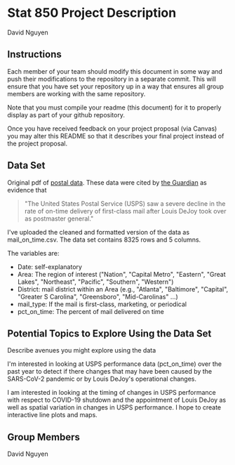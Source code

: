 Stat 850 Project Description
================
David Nguyen

Instructions
------------

Each member of your team should modify this document in some way and push their modifications to the repository in a separate commit. This will ensure that you have set your repository up in a way that ensures all group members are working with the same repository.

Note that you must compile your readme (this document) for it to properly display as part of your github repository.

Once you have received feedback on your project proposal (via Canvas) you may alter this README so that it describes your final project instead of the project proposal.

Data Set
--------

Original pdf of [postal data](https://www.courtlistener.com/recap/gov.uscourts.nysd.542242/gov.uscourts.nysd.542242.45.1.pdf). These data were cited by [the Guardian](https://www.theguardian.com/us-news/2020/sep/21/usps-post-office-mail-slowdowns-louis-dejoy) as evidence that

> "The United States Postal Service (USPS) saw a severe decline in the rate of on-time delivery of first-class mail after Louis DeJoy took over as postmaster general."

I've uploaded the cleaned and formatted version of the data as mail\_on\_time.csv. The data set contains 8325 rows and 5 columns.

The variables are:

-   Date: self-explanatory
-   Area: The region of interest ("Nation", "Capital Metro", "Eastern", "Great Lakes", "Northeast", "Pacific", "Southern", "Western")
-   District: mail district within an Area (e.g., "Atlanta", "Baltimore", "Capital", "Greater S Carolina", "Greensboro", "Mid-Carolinas" ...)
-   mail\_type: If the mail is first-class, marketing, or periodical
-   pct\_on\_time: The percent of mail delivered on time

Potential Topics to Explore Using the Data Set
----------------------------------------------

Describe avenues you might explore using the data

I'm interested in looking at USPS performance data (pct\_on\_time) over the past year to detect if there changes that may have been caused by the SARS-CoV-2 pandemic or by Louis DeJoy's operational changes.

I am interested in looking at the timing of changes in USPS performance with respect to COVID-19 shutdown and the appointment of Louis DeJoy as well as spatial variation in changes in USPS performance. I hope to create interactive line plots and maps.

Group Members
-------------

David Nguyen
